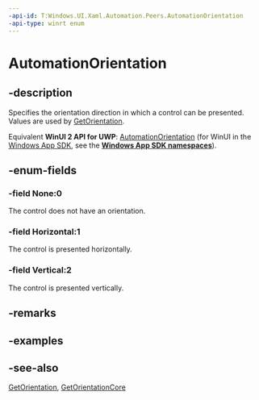 ```yaml
---
-api-id: T:Windows.UI.Xaml.Automation.Peers.AutomationOrientation
-api-type: winrt enum
---
```


<!-- Enumeration syntax
public enum Windows.UI.Xaml.Automation.Peers.AutomationOrientation : int
-->

# AutomationOrientation

## -description
Specifies the orientation direction in which a control can be presented. Values are used by [GetOrientation](automationpeer_getorientation_419829207.md).

Equivalent **WinUI 2 API for UWP**: [AutomationOrientation](/windows/winui/api/microsoft.ui.xaml.automation.peers.automationorientation) (for WinUI in the [Windows App SDK](/windows/apps/windows-app-sdk/), see the **[Windows App SDK namespaces](/windows/windows-app-sdk/api/winrt/)**).

## -enum-fields
### -field None:0
The control does not have an orientation.

### -field Horizontal:1
The control is presented horizontally.

### -field Vertical:2
The control is presented vertically.


## -remarks

## -examples

## -see-also
[GetOrientation](automationpeer_getorientation_419829207.md), [GetOrientationCore](automationpeer_getorientationcore_1299541826.md)
